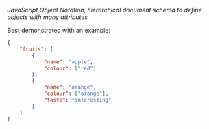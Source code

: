 *JavaScript Object Notation, hierarchical document schema to define objects with many attributes*

Best demonstrated with an example:
```json
{
	"fruits": [
		{
			"name": "apple",
			"colour": ["red"]
		},
		{
			"name": "orange",
			"colour": ["orange"],
			"taste": "interesting"
		}
	]
}
```
